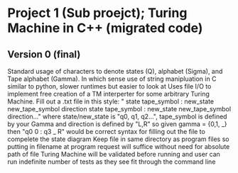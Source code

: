 # Project 1 (Sub proejct); Turing Machine in C++ (migrated code)
## Version 0 (final)

Standard usage of characters to denote states (Q), alphabet (Sigma), and Tape alphabet (Gamma). In which sense use of string manipluation in C similar to python, slower runtimes but easier to look at
Uses file I/O to implement free creation of a TM interperter for some arbitrary Turing Machine.
Fill out a .txt file in this style:
" state tape_symbol : new_state new_tape_symbol direction
  state tape_symbol : new_state new_tape_symbol direction..."
  where state/new_state is "q0, q1, q2...", tape_symbol is defined by your Gamma and direction is defined
  by "L,R" so given gamma = {0,1, _} then "q0 0 : q3 _ R" would be correct syntax for filling out the file to compelete the state diagram
  Keep file in same directory as program files so putting in filename at program request will suffice without need for absolute path of file
  Turing Machine will be validated before running and user can run indefinite number of tests as they see fit through the command line
  
